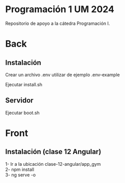 # Programación 1 UM 2024
Repositorio de apoyo a la cátedra Programación I.

# Back
## Instalación
Crear un archivo .env utilizar de ejemplo .env-example

Ejecutar install.sh

## Servidor
Ejecutar boot.sh

# Front
## Instalación (clase 12 Angular)
1- Ir a la ubicación clase-12-angular/app_gym  
2- npm install  
3- ng serve -o
